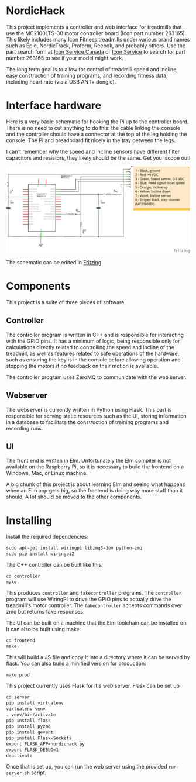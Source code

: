 # NordicHack

This project implements a controller and web interface for treadmills that use
the MC2100LTS-30 motor controller board (Icon part number 263165). This likely
includes many Icon Fitness treadmills under various brand names such as
Epic, NordicTrack, Proform, Reebok, and probably others. Use the part search
form at [Icon Service Canada](https://www.iconservice.ca/CustomerService/parts)
or [Icon Service](https://www.iconservice.com/CustomerService/parts.do) to
search for part number 263165 to see if your model might work.

The long term goal is to allow for control of treadmill speed and incline, easy
construction of training programs, and recording fitness data, including heart rate
(via a USB ANT+ dongle).

# Interface hardware

Here is a very basic schematic for hooking the Pi up to the controller board. There is no need to cut anything to do this: the cable linking the console and the controller should have a connector at the top of the leg holding the console. The Pi and breadboard fit nicely in the tray between the legs. 

I can't remember why the speed and incline sensors have different filter capacitors and resistors, they likely should be the same. Get you 'scope out!

![Schematic](schematic/treadmill_schematic.png)

The schematic can be edited in [Fritzing](http://fritzing.org/home/).

# Components

This project is a suite of three pieces of software.

## Controller

The controller program is written in C++ and is responsible for interacting with
the GPIO pins. It has a minimum of logic, being responsible only for
calculations directly related to controlling the speed and incline of the
treadmill, as well as features related to safe operations of the hardware, such
as ensuring the key is in the console before allowing operation and stopping the
motors if no feedback on their motion is available.

The controller program uses ZeroMQ to communicate with the web server.

## Webserver

The webserver is currently written in Python using Flask. This part is
responsible for serving static resources such as the UI, storing
information in a database to facilitate the construction of training
programs and recording runs.

## UI

The front end is written in Elm. Unfortunately the Elm compiler is not available
on the Raspberry Pi, so it is necessary to build the frontend on a Windows, Mac,
or Linux machine.

A big chunk of this project is about learning Elm and seeing what happens when
an Elm app gets big, so the frontend is doing way more stuff than it should.
A lot should be moved to the other components.

# Installing

Install the required dependencies:
```
sudo apt-get install wiringpi libzmq3-dev python-zmq
sudo pip install wiringpi2
```

The C++ controller can be built like this:
```
cd controller
make
```

This produces `controller` and `fakecontroller` programs. The `controller`
program will use WiringPI to drive the GPIO pins to actually drive the
treadmill's motor controller. The `fakecontroller` accepts commands over
zmq but returns fake responses.

The UI can be built on a machine that the Elm toolchain can be installed on.
It can also be built using make:

```
cd frontend
make
```

This will build a JS file and copy it into a directory where it can be served
by flask. You can also build a minified version for production:

```
make prod
```

This project currently uses Flask for it's web server. Flask can be set up

```
cd server
pip install virtualenv
virtualenv venv
. venv/bin/activate
pip install flask
pip install pyzmq
pip install gevent
pip install Flask-Sockets
export FLASK_APP=nordichack.py
export FLASK_DEBUG=1
deactivate
```

Once that is set up, you can run the web server using the provided
`run-server.sh` script.
